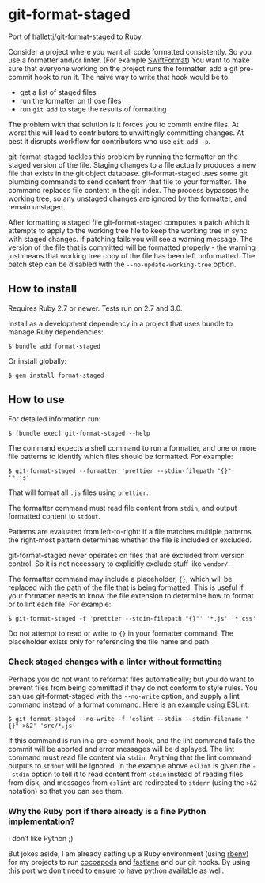 # git-format-staged

Port of [hallettj/git-format-staged](https://github.com/hallettj/git-format-staged) 
to Ruby.

Consider a project where you want all code formatted consistently. So you use
a formatter and/or linter. (For example [SwiftFormat][]) You want to make sure 
that everyone working on the project runs the formatter, add a git pre-commit
hook to run it. The naive way to write that hook would be to:

- get a list of staged files
- run the formatter on those files
- run `git add` to stage the results of formatting

The problem with that solution is it forces you to commit entire files. At
worst this will lead to contributors to unwittingly committing changes. At
best it disrupts workflow for contributors who use `git add -p`.

git-format-staged tackles this problem by running the formatter on the staged
version of the file. Staging changes to a file actually produces a new file
that exists in the git object database. git-format-staged uses some git
plumbing commands to send content from that file to your formatter. The command
replaces file content in the git index. The process bypasses the working tree,
so any unstaged changes are ignored by the formatter, and remain unstaged.

After formatting a staged file git-format-staged computes a patch which it
attempts to apply to the working tree file to keep the working tree in sync
with staged changes. If patching fails you will see a warning message. The
version of the file that is committed will be formatted properly - the warning
just means that working tree copy of the file has been left unformatted. The
patch step can be disabled with the `--no-update-working-tree` option.

[SwiftFormat]: https://github.com/nicklockwood/SwiftFormat

## How to install

Requires Ruby 2.7 or newer. Tests run on 2.7 and 3.0.

Install as a development dependency in a project that uses bundle to manage
Ruby dependencies:

    $ bundle add format-staged

Or install globally:

    $ gem install format-staged

## How to use

For detailed information run:

    $ [bundle exec] git-format-staged --help

The command expects a shell command to run a formatter, and one or more file
patterns to identify which files should be formatted. For example:

    $ git-format-staged --formatter 'prettier --stdin-filepath "{}"' '*.js'

That will format all `.js` files using `prettier`.

The formatter command must read file content from `stdin`, and output formatted
content to `stdout`.

Patterns are evaluated from left-to-right: if a file matches multiple patterns
the right-most pattern determines whether the file is included or excluded.

git-format-staged never operates on files that are excluded from version
control. So it is not necessary to explicitly exclude stuff like
`vendor/`.

The formatter command may include a placeholder, `{}`, which will be replaced
with the path of the file that is being formatted. This is useful if your
formatter needs to know the file extension to determine how to format or to
lint each file. For example:

    $ git-format-staged -f 'prettier --stdin-filepath "{}"' '*.js' '*.css'

Do not attempt to read or write to `{}` in your formatter command! The
placeholder exists only for referencing the file name and path.

### Check staged changes with a linter without formatting

Perhaps you do not want to reformat files automatically; but you do want to
prevent files from being committed if they do not conform to style rules. You
can use git-format-staged with the `--no-write` option, and supply a lint
command instead of a format command. Here is an example using ESLint:

    $ git-format-staged --no-write -f 'eslint --stdin --stdin-filename "{}" >&2' 'src/*.js'

If this command is run in a pre-commit hook, and the lint command fails the
commit will be aborted and error messages will be displayed. The lint command
must read file content via `stdin`. Anything that the lint command outputs to
`stdout` will be ignored. In the example above `eslint` is given the `--stdin`
option to tell it to read content from `stdin` instead of reading files from
disk, and messages from `eslint` are redirected to `stderr` (using the `>&2`
notation) so that you can see them.

### Why the Ruby port if there already is a fine Python implementation?

I don’t like Python ;)

But jokes aside, I am already setting up a Ruby environment (using [rbenv][]) for my 
projects to run [cocoapods][] and [fastlane][] and our git hooks. By using this port
we don’t need to ensure to have python available as well.


[rbenv]: https://github.com/rbenv/rbenv/
[cocoapods]: https://cocoapods.org/
[fastlane]: https://fastlane.tools/
